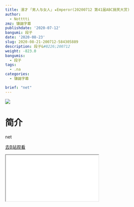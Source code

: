 ```yaml
---
title: 漫才 ｢男人与女人｣ ★Emperor(20200712 第41届ABC搞笑大赏)
author:
  - Notttti
zmz: 镰鼬字幕
publishdate: '2020-07-12'
bangumi: 段子
date: '2020-08-23'
slug: 2020-08-21-200712-584305889
description: 段子&#8226;200712
weight: -823.0
bangumis:
  - 段子
tags:
  - .na
categories:
  - 镰鼬字幕

brief: "net"
---
```

![](https://raw.githubusercontent.com/tcgriffith/owaraisite/master/static/tmpimg/b44e78f2f9dba768f23f978457b3d6414ac8a990.jpg.480.jpg)
# 简介  
net  

[去B站观看](https://www.bilibili.com/video/av584305889/)
<div class ="resp-container"><iframe class="testiframe" src="//player.bilibili.com/player.html?aid=584305889"", scrolling="no", allowfullscreen="true" > </iframe></div> 
